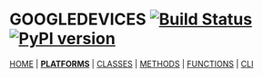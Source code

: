 # GOOGLEDEVICES [![Build Status][travis_status]][travis] [![PyPI version][pypi_badge]][pypi]

[HOME][home] | [**PLATFORMS**][platforms] | [CLASSES][classes] | [METHODS][methods] | [FUNCTIONS][functions] | [CLI][cli]



<!-- menu -->
[travis]: https://travis-ci.com/ludeeus/googledevices
[travis_status]: https://travis-ci.com/ludeeus/googledevices.svg?branch=master
[pypi]:https://pypi.org/project/googledevices/
[pypi_badge]: https://badge.fury.io/py/googledevices.svg
[home]: https://ludeeus.github.io/ROOT/index.md
[platforms]: https://ludeeus.github.io/ROOT/platforms.md
[classes]: https://ludeeus.github.io/ROOT/classes.md
[methods]: https://ludeeus.github.io/ROOT/methods.md
[functions]: https://ludeeus.github.io/ROOT/functions.md
[cli]: https://ludeeus.github.io/ROOT/cli.md